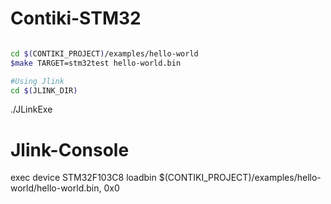 Contiki-STM32
========
```sh

cd $(CONTIKI_PROJECT)/examples/hello-world
$make TARGET=stm32test hello-world.bin

#Using Jlink
cd $(JLINK_DIR)


```

./JLinkExe

Jlink-Console
========
exec device STM32F103C8
loadbin $(CONTIKI_PROJECT)/examples/hello-world/hello-world.bin, 0x0
